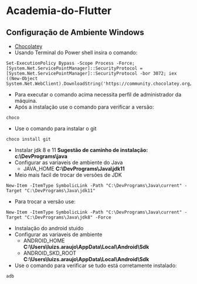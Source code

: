 # Academia-do-Flutter

## Configuração de Ambiente Windows

* [Chocolatey](https://chocolatey.org/install)
* Usando Terminal do Power shell insira o comando:
```shell
Set-ExecutionPolicy Bypass -Scope Process -Force; [System.Net.ServicePointManager]::SecurityProtocol = [System.Net.ServicePointManager]::SecurityProtocol -bor 3072; iex ((New-Object System.Net.WebClient).DownloadString('https://community.chocolatey.org/install.ps1'))
```
* Para executar o comando acima necessita perfil de administrador da máquina.
* Após a instalação use o comando para verificar a versão: 
 ```shell 
choco
``` 
* Use o comando para instalar o git
```shell 
choco install git
```
* Instalar jdk 8 e 11
**Sugestão de caminho de instalação:** **c:\DevPrograms\java**
* Configurar as variaveis de ambiente do Java
  * JAVA_HOME **C:\DevPrograms\Java\jdk11**
* Meio mais facil de trocar de versões de JDK
```shell
New-Item -ItemType SymbolicLink -Path "C:\DevPrograms\Java\current" -Target "C:\DevPrograms\Java\jdk11"
```
* Para trocar a versão use:
```shell
New-Item -ItemType SymbolicLink -Path "C:\DevPrograms\Java\current" -Target "C:\DevPrograms\Java\jdk8" -Force
```
* Instalação do android stuido
* Configurar as variaveis de ambiente
  * ANDROID_HOME **C:\Users\luizs.araujo\AppData\Local\Android\Sdk**
  * ANDROID_SKD_ROOT **C:\Users\luizs.araujo\AppData\Local\Android\Sdk**
* Use o comando para verificar se tudo está corretamente instalado: 
```shell 
adb
```

